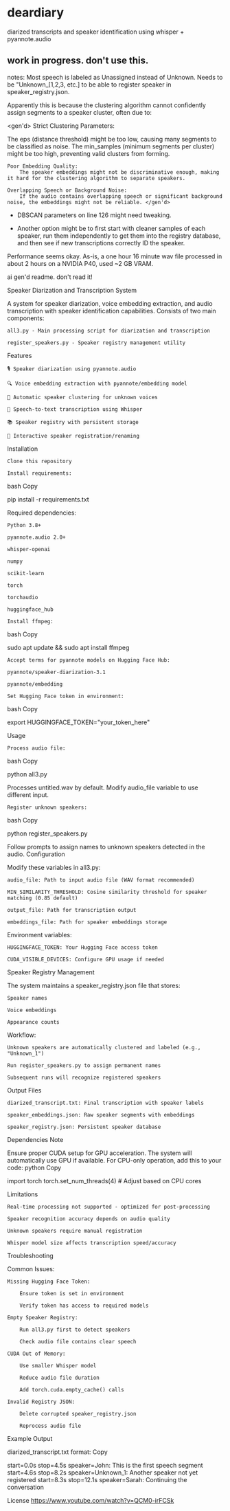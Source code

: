 # deardiary
diarized transcripts and speaker identification using whisper + pyannote.audio 
## work in progress. don't use this. 


notes:
Most speech is labeled as Unassigned instead of Unknown. Needs to be "Unknown_[1,2,3, etc.] to be able to register speaker in speaker_registry.json. 

Apparently this is because  the clustering algorithm cannot confidently assign segments to a speaker cluster, often due to:

   <gen'd> Strict Clustering Parameters:

The eps (distance threshold) might be too low, causing many segments to be classified as noise.  The min_samples (minimum segments per cluster) might be too high, preventing valid clusters from forming.

    Poor Embedding Quality:
        The speaker embeddings might not be discriminative enough, making it hard for the clustering algorithm to separate speakers.

    Overlapping Speech or Background Noise:
        If the audio contains overlapping speech or significant background noise, the embeddings might not be reliable. </gen'd>

- DBSCAN parameters on line 126 might need tweaking. 

- Another option might be to first start with cleaner samples of each speaker, run them independently to get them into the registry database, and then see if new transcriptions correctly ID the speaker. 

Performance seems okay. As-is, a one hour 16 minute wav file processed in about 2 hours on a NVIDIA P40, used ~2 GB VRAM. 

ai gen'd readme. don't read it!

Speaker Diarization and Transcription System

A system for speaker diarization, voice embedding extraction, and audio transcription with speaker identification capabilities. Consists of two main components:

    all3.py - Main processing script for diarization and transcription

    register_speakers.py - Speaker registry management utility

Features

    🎙️ Speaker diarization using pyannote.audio

    🔍 Voice embedding extraction with pyannote/embedding model

    🤖 Automatic speaker clustering for unknown voices

    📝 Speech-to-text transcription using Whisper

    📚 Speaker registry with persistent storage

    👥 Interactive speaker registration/renaming

Installation

    Clone this repository

    Install requirements:

bash
Copy

pip install -r requirements.txt

Required dependencies:

    Python 3.8+

    pyannote.audio 2.0+

    whisper-openai

    numpy

    scikit-learn

    torch

    torchaudio

    huggingface_hub

    Install ffmpeg:

bash
Copy

sudo apt update && sudo apt install ffmpeg

    Accept terms for pyannote models on Hugging Face Hub:

    pyannote/speaker-diarization-3.1

    pyannote/embedding

    Set Hugging Face token in environment:

bash
Copy

export HUGGINGFACE_TOKEN="your_token_here"

Usage

    Process audio file:

bash
Copy

python all3.py

Processes untitled.wav by default. Modify audio_file variable to use different input.

    Register unknown speakers:

bash
Copy

python register_speakers.py

Follow prompts to assign names to unknown speakers detected in the audio.
Configuration

Modify these variables in all3.py:

    audio_file: Path to input audio file (WAV format recommended)

    MIN_SIMILARITY_THRESHOLD: Cosine similarity threshold for speaker matching (0.85 default)

    output_file: Path for transcription output

    embeddings_file: Path for speaker embeddings storage

Environment variables:

    HUGGINGFACE_TOKEN: Your Hugging Face access token

    CUDA_VISIBLE_DEVICES: Configure GPU usage if needed

Speaker Registry Management

The system maintains a speaker_registry.json file that stores:

    Speaker names

    Voice embeddings

    Appearance counts

Workflow:

    Unknown speakers are automatically clustered and labeled (e.g., "Unknown_1")

    Run register_speakers.py to assign permanent names

    Subsequent runs will recognize registered speakers

Output Files

    diarized_transcript.txt: Final transcription with speaker labels

    speaker_embeddings.json: Raw speaker segments with embeddings

    speaker_registry.json: Persistent speaker database

Dependencies Note

Ensure proper CUDA setup for GPU acceleration. The system will automatically use GPU if available. For CPU-only operation, add this to your code:
python
Copy

import torch
torch.set_num_threads(4)  # Adjust based on CPU cores

Limitations

    Real-time processing not supported - optimized for post-processing

    Speaker recognition accuracy depends on audio quality

    Unknown speakers require manual registration

    Whisper model size affects transcription speed/accuracy

Troubleshooting

Common Issues:

    Missing Hugging Face Token:

        Ensure token is set in environment

        Verify token has access to required models

    Empty Speaker Registry:

        Run all3.py first to detect speakers

        Check audio file contains clear speech

    CUDA Out of Memory:

        Use smaller Whisper model

        Reduce audio file duration

        Add torch.cuda.empty_cache() calls

    Invalid Registry JSON:

        Delete corrupted speaker_registry.json

        Reprocess audio file

Example Output

diarized_transcript.txt format:
Copy

start=0.0s stop=4.5s speaker=John: This is the first speech segment
start=4.6s stop=8.2s speaker=Unknown_1: Another speaker not yet registered
start=8.3s stop=12.1s speaker=Sarah: Continuing the conversation

License
https://www.youtube.com/watch?v=QCM0-irFCSk
